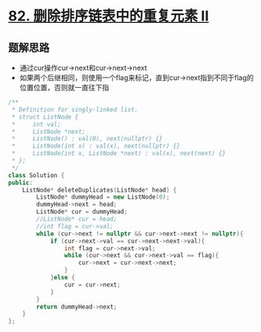 # [82. 删除排序链表中的重复元素 II ](https://leetcode.cn/problems/remove-duplicates-from-sorted-list-ii/description/?envType=study-plan-v2&envId=top-interview-150)

## 题解思路

- 通过cur操作cur->next和cur->next->next
- 如果两个后继相同，则使用一个flag来标记，直到cur->next指到不同于flag的位置位置，否则就一直往下指

```C++
/**
 * Definition for singly-linked list.
 * struct ListNode {
 *     int val;
 *     ListNode *next;
 *     ListNode() : val(0), next(nullptr) {}
 *     ListNode(int x) : val(x), next(nullptr) {}
 *     ListNode(int x, ListNode *next) : val(x), next(next) {}
 * };
 */
class Solution {
public:
    ListNode* deleteDuplicates(ListNode* head) {
        ListNode* dummyHead = new ListNode(0);
        dummyHead->next = head;
        ListNode* cur = dummyHead;
        //ListNode* cur = head;
        //int flag = cur->val;
        while (cur->next != nullptr && cur->next->next != nullptr){
            if (cur->next->val == cur->next->next->val){
                int flag = cur->next->val;
                while (cur->next && cur->next->val == flag){
                    cur->next = cur->next->next;
                }
            }else {
                cur = cur->next;
            }
        }
        return dummyHead->next;
    }
};
```

